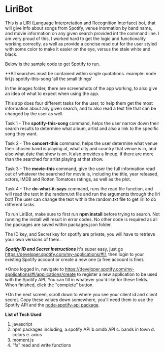 # LiriBot

This is a LIRI (Language Interpretation and Recognition Interface) bot, that will give info about songs from Spotify, venue inormation by band name, and movie information on any given search provided int the command line. I am very proud of this, I worked hard to get the logic and functionality working correctly, as well as provide a concise read out for the user styled with some color to make it easier on the eye, versus the stale white and black. 

Below is the sample code to get Spotify to run. 

**All searches must be contained within single quotations. example: node liri.js spotify-this-song 'all the small things'

In the images folder, there are screenshots of the app working, to also give an idea of what to expect when using the app. 

This app does four different tasks for the user, to help them get the most information about any given search, and to also read a text file that can be changed by the user as well. 

Task 1 - The **spotify-this-song** command, helps the user narrow down their search results to determine what album, artist and also a link to the specific song they want. 

Task 2 - The **concert-this** command, helps the user determine what venue their chosen band is playing at, what city and country that venue is in, and also what date that show is on. It also provides a lineup, if there are more than the searched for artist playing at that show. 

Task 3 - The **movie-this** command, give the user the full information read out of whatever the searched for movie is, including the title, year released, actors, IMDB and Rotten Tomatoes ratings, as well as the plot. 

Task 4 - The **do-what-it-says** command, runs the read file function, and will read the text in the random.txt file and run the arguments through the liri bot! The user can change the text within the random.txt file to get liri to do different tasks. 

To run LiriBot, make sure to first run **npm install** before trying to search. Not running the install will result in error codes. No other code is required as all the packages are saved within packages.json folder. 

The ID key, and Secret key for spotify are private, you will have to retrieve your own versions of them. 

***Spotify ID and Secret Instructions***
It's super easy, just go  https://developer.spotify.com/my-applications/#!/, then login to your existing Spotify account or create a new one (a free account is fine).

*Once logged in, navigate to https://developer.spotify.com/my-applications/#!/applications/create to register a new application to be used with the Spotify API. You can fill in whatever you'd like for these fields. When finished, click the "complete" button.

*On the next screen, scroll down to where you see your client id and client secret. Copy these values down somewhere, you'll need them to use the Spotify API and the [node-spotify-api package](https://www.npmjs.com/package/node-spotify-api).

**List of Tech Used**

1. javascript 
2. npm packages including, 
  a.spotify API
  b.omdb API 
  c. bands in town 
  d. colors 
  e. axios 
 3. moment.js
 4. "fs" read and write functions
